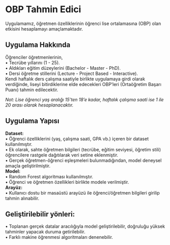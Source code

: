 # OBP Tahmin Edici

Uygulamamız, öğretmen özelliklerinin öğrenci lise ortalamasına (OBP) olan etkisini hesaplamayı amaçlamaktadır. 

## Uygulama Hakkında

Öğrenciler öğretmenlerinin,  
• Tecrübe yıllarını (1 - 25).  
• Aldıkları eğitim düzeylerini (Bachelor - Master - PhD).  
• Dersi öğretme stillerini (Lecture - Project Based - Interactive).  
Kendi haftalık ders çalışma saatiyle birlikte uygulamaya girdi olarak verdiğinde, liseyi bitirdiklerine elde edecekleri OBP’leri (Ortaöğretim Başarı Puanı) tahmin edilecektir.  

*Not: Lise öğrenci yaş aralığı 15’ten 18’e kadar, haftalık çalışma saati ise 1 ile 20 arası olarak hesaplanacaktır.*

## Uygulama Yapısı

**Dataset:**  
	•	Öğrenci özelliklerini (yaş, çalışma saati, GPA vb.) içeren bir dataset kullanılmıştır.    
	•	Ek olarak, sahte öğretmen bilgileri (tecrübe, eğitim seviyesi, öğretim stili) öğrencilere rastgele dağıtılarak veri setine eklenmiştir.    
	•	Gerçek öğretmen-öğrenci eşleşmeleri bulunmadığından, model deneysel amaçla geliştirilmiştir.  
**Model:**  
	•	Random Forest algoritması kullanılmıştır.  
	•	Öğrenci ve öğretmen özellikleri birlikte modele verilmiştir.  
**Arayüz:**  
	•	Kullanıcı dostu bir masaüstü arayüzü ile öğrenci/öğretmen bilgileri girilip tahmin alınabilir.  


## Geliştirilebilir yönleri:
• Toplanan gerçek datalar aracılığıyla model geliştirilebilir, doğruluğu yüksek tahminler yapacak duruma getirilebilir.  
• Farklı makine öğrenmesi algoritmaları denenebilir.  

